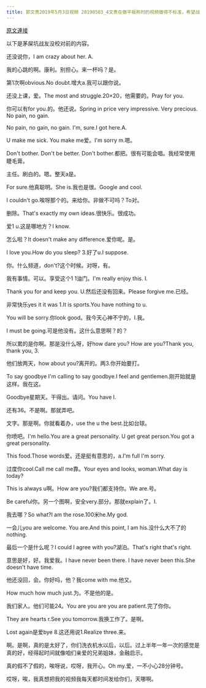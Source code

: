 ```yaml
---
title: 郭文贵2019年5月3日视频 20190503_4文贵在做平板称时的视频做得不标准，希望战友们不要秀文贵这样的做共28分钟。
---
```


[原文連接](https://gnews.org/ThreadView/53478694)

以下是茅屎坑战友没校对前的内容。

还没说你，I am crazy about her. A.

  我的心跳的啊。康利。别担心。来一杯吗？是。

  第1次啊obvious.No doubt.增大a.我可以跟你说。

  还没上课，爱。The most and struggle.20&times;20，他需要的。Pray for you.

  你可以有for you.的。他还说。Spring in price very impressive. Very precious. No pain, no gain.

  No pain, no gain, no gain. I&#39;m, sure.I got here.A.

  U make me sick. You make me爱。I&#39;m sorry m.嗯。

  Don&#39;t bother. Don&#39;t be better. Don&#39;t bother.都把。很有可能会唱。我经常使用睫毛膏。

  主任。刷白的。嗯。整天a是。

  For sure.他真聪明。She is.我也是很。Google and cool.

  I couldn&#39;t go.唉呀那个的。来给你。非做不可吗？To对。

  删除。That&#39;s exactly my own ideas.很快乐。很成功。

  爱1 u.这是哪地方？I know.

  怎么啦？It doesn&#39;t make any difference.爱你呢。是。

  I love you.How do you sleep? 3.好了u.I suppose.

  你。什么频道，don&#39;t?这个时候。对呀，有。

  我有事情。可以。享受这个1 1油门。I&#39;m really enjoy this. I.

  Thank you for and keep you. U.然后还没有回来。Please forgive me.已经。

  非常快乐yes it it was 1.It is sports.You have nothing to u.

  You will be sorry.你look good。我今天心神不宁的，I.我。

  I must be going.可是他没有。这什么意思啊？的？

  所以累的是你啊。那是没什么呀，好how dare you? How are you?Thank you, thank you, 3.

  他们放两天，how about you?离开的。两3.你开始要打。

  To say goodbye I&#39;m calling to say goodbye.I feel and gentlemen.刚开始就是这样。我在这。

  Goodbye星期天。干得出。请问。You have I.

  还有36。不是啊。那就弄吧。

  文字。那是啊。你就看着办，use the u the best.比如台球。

  你喷吧。I&#39;m hello.You are a great personality. U get great person.You got a great personality.

  This food.Those words爱。还是挺有意思的，a.I&#39;m full I&#39;m sorry.

  过度你cool.Call me call me靠。Your eyes and looks, woman.What day is today?

  This is always u啊。How are you?我们都支持你。We are.号。

  Be careful你。另一个图啊，安全very.部分。那就explain了。I.

  我去哪？So what?I am the rose.100米he.My god.

  一会儿you are welcome. You are.And this point, I am his.没什么大不了的nothing.

  最后一个是什么呢？I could I agree with you?湖泊。That&#39;s right that&#39;s right.

  意思是好，好。我爱我。I have never been there. I have never been this.She doesn&#39;t have time.

  他还没回，会。你好吗，他？我come with me.他又。

  How much how much just.为。不是他的是。

  我们家人。他们可能24。You are you are you are patient.完了你你。

  They are hearts r.See you tomorrow.我换工作了。是啊。

  Lost again是爱bye 8.这还用说1.Realize three.来。

  啊。是啊，真的是太好了，你们洗衣机水以后，以后。过上半年一年一次的感觉是真的好，经得起时间就像咱们亲爱的兄弟姐妹，金融启示。

  真的假不了假的，唉呀说，哎呀，我开心。Oh my.爱，一不小心28分钟号。

  哎呀，唉，我真想把我的视频我每天都时间发给你们，天哪啊。
